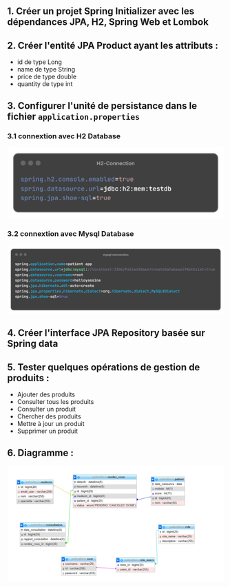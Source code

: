 ## 1. Créer un projet Spring Initializer avec les dépendances JPA, H2, Spring Web et Lombok

## 2. Créer l'entité JPA Product ayant les attributs :
- id de type Long
- name de type String
- price de type double
- quantity de type int

## 3. Configurer l'unité de persistance dans le fichier `application.properties`
### 3.1 connextion avec H2 Database
![H2-Connection.png](src%2Fmain%2Fresources%2FH2-Connection.png)

### 3.2 connextion avec Mysql Database
![mysql-connection.png](src%2Fmain%2Fresources%2Fmysql-connection.png)

## 4. Créer l'interface JPA Repository basée sur Spring data

## 5. Tester quelques opérations de gestion de produits :
- Ajouter des produits
- Consulter tous les produits
- Consulter un produit
- Chercher des produits
- Mettre à jour un produit
- Supprimer un produit

## 6. Diagramme :
![diagramme.PNG](src%2Fmain%2Fresources%2Fdiagramme.PNG)